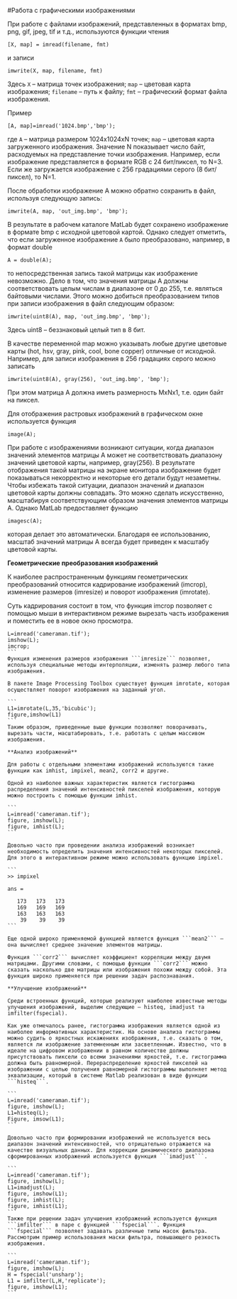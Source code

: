 #Работа с графическими изображениями

При работе с файлами изображений, представленных в форматах bmp, png, gif, jpeg, tif и т.д., используются функции чтения

```[X, map] = imread(filename, fmt)```

и записи

```imwrite(X, map, filename, fmt)```

Здесь ```X``` – матрица точек изображения; ```map``` – цветовая карта изображения; ```filename``` – путь к файлу; ```fmt``` – графический формат файла изображения. 

Пример

```[A, map]=imread('1024.bmp','bmp');```

где ```A``` – матрица размером 1024х1024xN точек; ```map``` – цветовая карта загруженного изображения. Значение N показывает число байт, расходуемых на представление точки изображения. Например, если изображение представляется в формате RGB с 24 бит/пиксел, то N=3. Если же загружается изображение с 256 градациями серого (8 бит/пиксел), то N=1.

После обработки изображение A можно обратно сохранить в файл, используя следующую запись:

```imwrite(A, map, 'out_img.bmp', 'bmp');```

В результате в рабочем каталоге MatLab будет сохранено изображение в формате bmp с исходной цветовой картой. Однако следует отметить, что если загруженное изображение ```A``` было преобразовано, например, в формат double

```A = double(A);```

то непосредственная запись такой матрицы как изображение невозможно. Дело в том, что значения матрицы A должны соответствовать целым числам в диапазоне от 0 до 255, т.е. являться байтовыми числами. Этого можно добиться преобразованием типов при записи изображения в файл следующим образом:

```imwrite(uint8(A), map, 'out_img.bmp', 'bmp');```

Здесь uint8 – беззнаковый целый тип в 8 бит.

В качестве переменной map можно указывать любые другие цветовые карты (hot, hsv, gray, pink, cool, bone copper) отличные от исходной. Например, для записи изображения в 256 градациях серого можно записать

```imwrite(uint8(A), gray(256), 'out_img.bmp', 'bmp');```

При этом матрица A должна иметь размерность MxNx1, т.е. один байт на пиксел. 

Для отображения растровых изображений в графическом окне используется функция

```image(A); ```

При работе с изображениями возникают ситуации, когда диапазон значений элементов матрицы A может не соответствовать диапазону значений цветовой карты, например, gray(256). В результате отображения такой матрицы на экране монитора изображение будет показываться некорректно и некоторые его детали будут незаметны. Чтобы избежать такой ситуации, диапазон значений и диапазон цветовой карты должны совпадать. Это можно сделать искусственно, масштабируя соответствующим образом значения элементов матрицы А. Однако MatLab предоставляет функцию

```
imagesc(A);
```

которая делает это автоматически. Благодаря ее использованию, масштаб значений матрицы А всегда будет приведен к масштабу цветовой карты. 

**Геометрические преобразования изображений**

К наиболее распространенным функциям геометрических преобразований относится кадрирование изображений (imcrop), изменение размеров (imresize) и поворот изображения (imrotate).

Суть кадрирования состоит в том, что функция imcrop позволяет с помощью мыши в интерактивном режиме вырезать часть изображения и поместить ее в новое окно просмотра.

````
L=imread('cameraman.tif');
imshow(L);
imcrop;
```
Функция изменения размеров изображения ```imresize``` позволяет, используя специальные методы интерполяции, изменять размер любого типа изображения.

В пакете Image Processing Toolbox существует функция imrotate, которая осуществляет поворот изображения на заданный угол.

```
L1=imrotate(L,35,'bicubic');
figure,imshow(L1)
```
Таким образом, приведенные выше функции позволяют поворачивать, вырезать части, масштабировать, т.е. работать с целым массивом изображения.

**Анализ изображений**

Для работы с отдельными элементами изображений используются такие функции как imhist, impixel, mean2, corr2 и другие.

Одной из наиболее важных характеристик является гистограмма распределения значений интенсивностей пикселей изображения, которую можно построить с помощью функции imhist.

```
L=imread('cameraman.tif');
figure, imshow(L);
figure, imhist(L);
```

Довольно часто при проведении анализа изображений возникает необходимость определить значения интенсивностей некоторых пикселей. Для этого в интерактивном режиме можно использовать функцию impixel.

```
>> impixel

ans =

   173   173   173
   169   169   169
   163   163   163
    39    39    39
```

Еще одной широко применяемой функцией является функция ```mean2``` – она вычисляет среднее значение элементов матрицы.

Функция ```corr2``` вычисляет коэффициент корреляции между двумя матрицами. Другими словами, с помощью функции ```corr2``` можно сказать насколько две матрицы или изображения похожи между собой. Эта функция широко применяется при решении задач распознавания.

**Улучшение изображений**

Среди встроенных функций, которые реализуют наиболее известные методы улучшения изображений, выделим следующие – histeq, imadjust та imfilter(fspecial).

Как уже отмечалось ранее, гистограмма изображения является одной из наиболее информативных характеристик. На основе анализа гистограммы можно судить о яркостных искажениях изображения, т.е. сказать о том, является ли изображение затемненным или засветленным. Известно, что в идеале на цифровом изображении в равном количестве должны присутствовать пиксели со всеми значениями яркостей, т.е. гистограмма должна быть равномерной. Перераспределение яркостей пикселей на изображении с целью получения равномерной гистограммы выполняет метод эквализации, который в системе Matlab реализован в виде функции ```histeq```.

```
L=imread('cameraman.tif');
figure, imshow(L);
L1=histeq(L);
Figure, imsow(L1);
```

Довольно часто при формировании изображений не используется весь диапазон значений интенсивностей, что отрицательно отражается на качестве визуальных данных. Для коррекции динамического диапазона сформированных изображений используется функция ```imadjust```.

```
L=imread('cameraman.tif');
figure, imshow(L);
L1=imadjust(L);
figure, imshow(L1);
figure, imhist(L);
figure, imhist(L1);
```
Также при решении задач улучшения изображений используется функция ```imfilter``` в паре с функцией ```fspecial```. Функция ```fspecial``` позволяет задавать различные типы масок фильтра. Рассмотрим пример использования маски фильтра, повышающего резкость изображения.

```
L=imread('cameraman.tif');
figure, imshow(L);
H = fspecial('unsharp');
L1 = imfilter(L,H,'replicate');
figure, imshow(L1);
```
